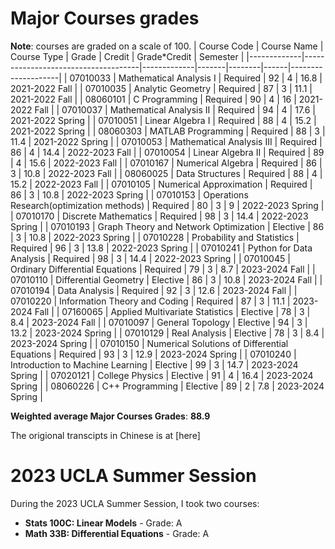 
# Major Courses grades
**Note**: courses are graded on a scale of 100.
| Course Code | Course Name                         | Course Type | Grade | Credit | Grade*Credit  | Semester           |
|-------------|-------------------------------------|-------------|-------|--------|------|--------------------|
| 07010033    | Mathematical Analysis I             | Required    | 92    | 4      | 16.8 | 2021-2022 Fall     |
| 07010035    | Analytic Geometry                   | Required    | 87    | 3      | 11.1 | 2021-2022 Fall     |
| 08060101    | C Programming                       | Required    | 90    | 4      | 16   | 2021-2022 Fall     |
| 07010037    | Mathematical Analysis II            | Required    | 94    | 4      | 17.6 | 2021-2022 Spring   |
| 07010051    | Linear Algebra I                  | Required    | 88    | 4      | 15.2 | 2021-2022 Spring   |
| 08060303    | MATLAB Programming                  | Required    | 88    | 3      | 11.4 | 2021-2022 Spring   |
| 07010053    | Mathematical Analysis III           | Required    | 86    | 4      | 14.4 | 2022-2023 Fall     |
| 07010054    | Linear Algebra II                 | Required    | 89    | 4      | 15.6 | 2022-2023 Fall     |
| 07010167    | Numerical Algebra                   | Required    | 86    | 3      | 10.8 | 2022-2023 Fall     |
| 08060025    | Data Structures                     | Required    | 88    | 4      | 15.2 | 2022-2023 Fall     |
| 07010105    | Numerical Approximation             | Required    | 86    | 3      | 10.8 | 2022-2023 Spring   |
| 07010153    | Operations Research(optimization methods)                 | Required    | 80    | 3      | 9    | 2022-2023 Spring   |
| 07010170    | Discrete Mathematics                | Required    | 98    | 3      | 14.4 | 2022-2023 Spring   |
| 07010193    | Graph Theory and Network Optimization | Elective  | 86    | 3      | 10.8 | 2022-2023 Spring   |
| 07010228    | Probability and Statistics          | Required    | 96    | 3      | 13.8 | 2022-2023 Spring   |
| 07010241    | Python for Data Analysis        | Required    | 98    | 3      | 14.4 | 2022-2023 Spring   |
| 07010045    | Ordinary Differential Equations     | Required    | 79    | 3      | 8.7  | 2023-2024 Fall     |
| 07010110    | Differential Geometry               | Elective    | 86    | 3      | 10.8 | 2023-2024 Fall     |
| 07010194    | Data Analysis                       | Required    | 92    | 3      | 12.6 | 2023-2024 Fall     |
| 07010220    | Information Theory and Coding       | Required    | 87    | 3      | 11.1 | 2023-2024 Fall     |
| 07160065    | Applied Multivariate Statistics     | Elective    | 78    | 3      | 8.4  | 2023-2024 Fall     |
| 07010097    | General Topology                    | Elective    | 94    | 3      | 13.2 | 2023-2024 Spring   |
| 07010129    | Real Analysis                      | Elective    | 78    | 3      | 8.4  | 2023-2024 Spring   |
| 07010150    | Numerical Solutions of Differential Equations | Required | 93    | 3      | 12.9 | 2023-2024 Spring   |
| 07010240    | Introduction to Machine Learning    | Elective    | 99    | 3      | 14.7 | 2023-2024 Spring   |
| 07020121    | College Physics                   | Elective    | 91    | 4      | 16.4 | 2023-2024 Spring   |
| 08060226    | C++ Programming                     | Elective    | 89    | 2      | 7.8  | 2023-2024 Spring   |


**Weighted average Major Courses Grades**: **88.9**

The origional transcipts in Chinese is at [here]

# 2023 UCLA Summer Session

During the 2023 UCLA Summer Session, I took two courses:
- **Stats 100C: Linear Models** - Grade: A
- **Math 33B: Differential Equations** - Grade: A
